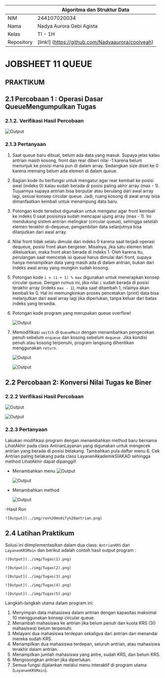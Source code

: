 
|  | Algoritma dan Struktur Data |
|--|--|
|NIM  | 244107020034  |
|Nama | Nadya Aurora Gebi Agista |
|Kelas | TI - 1H |
|Repository| [link!] (https://github.com/Nadyaaurora/coolyeah)

# JOBSHEET 11 QUEUE
## PRAKTIKUM
## 2.1 Percobaan 1 : Operasi Dasar QueueMengumpulkan Tugas
### 2.1.2. Verifikasi Hasil Percobaan

![Output](../img/Percobaan1.png)

### 2.1.3 Pertanyaan
1. Saat queue baru dibuat, belum ada data yang masuk. Supaya jelas kalau antrian masih kosong, front dan rear diberi nilai -1 karena belum menunjuk ke posisi mana pun di dalam array. Sedangkan size diset ke 0 karena memang belum ada elemen di dalam queue.
2. Bagian kode itu berfungsi untuk mengatur agar rear kembali ke posisi awal (indeks 0) kalau sudah berada di posisi paling akhir array (max - 1). Tujuannya supaya antrian bisa berputar atau berulang dari awal array lagi, sesuai konsep circular queue. Jadi, ruang kosong di awal array bisa dimanfaatkan kembali untuk menampung data baru.
3. Potongan kode tersebut digunakan untuk mengatur agar front kembali ke indeks 0 saat posisinya sudah mencapai ujung array (max - 1). Ini mendukung sistem antrian melingkar (circular queue), sehingga setelah elemen terakhir di-dequeue, pengambilan data selanjutnya bisa dilanjutkan dari awal array.
4. Nilai front tidak selalu dimulai dari indeks 0 karena saat terjadi operasi dequeue, posisi front akan bergeser. Misalnya, jika satu elemen telah dikeluarkan, maka front akan berada di indeks 1. Oleh karena itu, perulangan saat mencetak isi queue harus dimulai dari front, supaya hanya menampilkan data yang masih ada di dalam antrian, bukan dari indeks awal array yang mungkin sudah kosong.
5. Potongan kode `i = (i + 1) % max` digunakan untuk menerapkan konsep circular queue. Dengan rumus ini, jika nilai `i` sudah berada di posisi terakhir array (indeks `max - 1`), maka saat ditambah 1, nilainya akan kembali ke 0. Hal ini memungkinkan proses pencetakan (print) data bisa melanjutkan dari awal array lagi jika diperlukan, tanpa keluar dari batas indeks yang tersedia.
6. Potongan kode program yang merupakan queue overflow!

    ![Output](../img/queue%20overflow.png)

7. Memodifikasi `switch` di `QueueMain` dengan menambahkan pengecekan penuh sebelum `enqueue` dan kosong sebelum `dequeue`. Jika kondisi penuh atau kosong terpenuhi, program langsung dihentikan menggunakan `return`.

    ![Output](../img/modify%20queue.png)

    ![Output](../img/modify%20queue(2).png)

## 2.2 Percobaan 2: Konversi Nilai Tugas ke Biner 
### 2.2.2 Verifikasi Hasil Percobaan

![Output](../img/Percobaan2(1).png)

![Output](../img/Percobaan2(2).png)

### 2.2.3 Pertanyaan
Lakukan modifikasi program dengan menambahkan method baru bernama LihatAkhir pada class AntrianLayanan yang digunakan untuk mengecek antrian yang berada di posisi belakang. Tambahkan pula daftar menu 6. Cek Antrian paling belakang pada class LayananAkademikSIAKAD sehingga method LihatAkhir dapat dipanggil!
- Menambahkan menu
    ![Output](../img/modify%20menu(1).png)

    ![Output](../img/modify%20case.png)

- Menambahkan method

    ![Output](../img/modify%20antrian.png)

-Hasil Run

    ![Output](../img/run%20modify%20antrian.png)

## 2.4 Latihan Praktikum
Solusi ini diimplementasikan dalam dua class: `AntrianKRS` dan `LayananKRSMain` dan berikut adalah contoh hasil output program :

    ![Output](../img/Tugas(1).png)

    ![Output](../img/Tugas(2).png)

    ![Output](../img/Tugas(3).png)

    ![Output](../img/Tugas(4).png)

    ![Output](../img/Tugas(5).png)

Langkah-langkah utama dalam program ini:
1. Menyimpan data mahasiswa dalam antrian dengan kapasitas maksimal 10 menggunakan konsep circular queue.
2. Menambah mahasiswa ke antrian jika belum penuh dan kuota KRS (30 mahasiswa) belum terpenuhi.
3. Melayani dua mahasiswa terdepan sekaligus dari antrian dan menandai mereka sudah KRS.
4. Menampilkan dua mahasiswa terdepan, seluruh antrian, atau mahasiswa terakhir dalam antrian.
5. Menampilkan jumlah mahasiswa yang antre, sudah KRS, dan belum KRS.
6. Mengosongkan antrian jika diperlukan.
7. Semua fungsi dijalankan melalui menu interaktif di program utama (`LayananKRSMain`).



